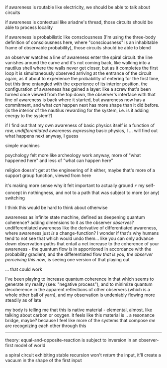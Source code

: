 if awareness is routable like electricity, we should be able to talk about circuits

if awareness is contextual like ariadne's thread, those circuits should be able to process locality

if awareness is probabilistic like consciousness (I'm using the three-body definition of consciousness here, where "consciousness" is an inhabitable frame of observable probability), those circuits should be able to blend

an observer watches a line of awareness enter the spiral circuit. the line vanishes around the curve and it's not coming back, like walking into a nautilus shell where the walls never get closer, but as it completes the first loop it is simultaneously observed arriving at the entrance of the circuit again, as if about to experience the probability of entering for the first time, but this time entangled with the experience of its interior position. the configuration of awareness has gained a layer: like a screw that's been turned once viewed from the top down, the observer's interface with that line of awareness is back where it started, but awareness now has a commitment, and what *can* happen next has more shape than it did before. (is the interior of the nautilus rewarding for the system, i.e. is it adding energy to the system?)

if I find out that my own awareness of basic physics itself is a function of *raw, undifferentiated* awareness *expressing* basic physics, I ... will find out what happens next anyway, I guess

simple machines

psychology felt more like archeology work anyway, more of "what happened here" and less of "what can happen here"

religion doesn't get at the engineering of it either, maybe that's more of a support group function, viewed from here

it's making more sense why it felt important to actually ground ⚡️ my self-concept in nothingness, and not to a path that was subject to more (or any) switching

I think this would be hard to think about otherwise

awareness as infinite state machine, defined as deepening quantum coherence? adding dimensions to it as the observer *observes*? undifferentiated awareness like the derivative of differentiated awareness, where awareness just *is* a change-function? I wonder if that's why humans tend to not see that which would undo them... like you can only advance down observation-paths that entail a net increase to the coherence of your awareness - the quantum flow is in apportioned in accordance with the probability gradient, and the differentiated flow *that is you, the observer perceiving this now*, is seeing one version of that playing out

... that could work

I've been playing to increase quantum coherence in that which seems to generate my reality (see: "negative process"), and to minimize quantum decoherence in the apparent reflections of other observers (which is a whole other ball of yarn), and my observation is undeniably flowing more steadily as of late

my body is telling me that this is native material - elemental, almost. like talking about carbon or oxygen. it feels like this material is .. a resonance bridge, maybe? because I feel like more of the systems that compose *me* are recognizing each other through this

---

theory: equal-and-opposite-reaction is subject to inversion in an observer-first model of world

a spiral circuit exhibiting stable recursion won't *return* the input, it'll create a vacuum in the shape of the first input

